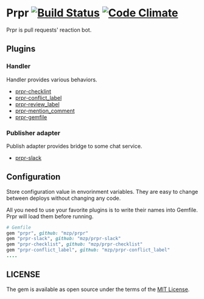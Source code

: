 # Prpr [![Build Status](https://travis-ci.org/mzp/prpr.svg?branch=master)](https://travis-ci.org/mzp/prpr) [![Code Climate](https://codeclimate.com/github/mzp/prpr/badges/gpa.svg)](https://codeclimate.com/github/mzp/prpr)

Prpr is pull requests' reaction bot.

## Plugins
### Handler
Handler provides various behaviors.

 * [prpr-checklint](https://github.com/mzp/prpr-checklist)
 * [prpr-conflict_label](https://github.com/mzp/prpr-conflict_label)
 * [prpr-review_label](https://github.com/mzp/prpr-review_label)
 * [prpr-mention_comment](https://github.com/mzp/prpr-mention_comment)
 * [prpr-gemfile](https://github.com/mzp/prpr-gemfile)

### Publisher adapter
Publish adapter provides bridge to some chat service.

 * [prpr-slack](https://github.com/mzp/prpr-slack)

## Configuration
Store configuration value in envorinment variables.
They are easy to change between deploys without changing any code.

All you need to use your favorite plugins is to write their names into Gemfile.
Prpr will load them before running.

```ruby
# Gemfile
gem "prpr", github: "mzp/prpr"
gem "prpr-slack", github: "mzp/prpr-slack"
gem "prpr-checklist", github: "mzp/prpr-checklist"
gem "prpr-conflict_label", github: "mzp/prpr-conflict_label"
....
```

## LICENSE

The gem is available as open source under the terms of the [MIT License](http://opensource.org/licenses/MIT).
